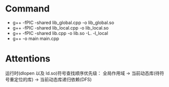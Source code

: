 # Command

- g++ -fPIC -shared lib_global.cpp -o lib_global.so
- g++ -fPIC -shared lib_local.cpp -o lib_local.so
- g++ -fPIC -shared lib.cpp -o lib.so -L. -l_local
- g++ -o main main.cpp

# Attentions

运行时(dlopen 以及 ld.so)符号查找顺序优先级：
全局作用域 -> 当前动态库(待符号重定位的库) -> 当前动态库递归依赖(DFS)

